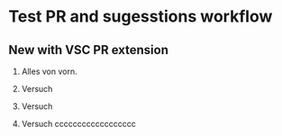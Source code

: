 # Test PR and sugesstions workflow

## New with VSC PR extension

1) Alles von vorn.
2) Versuch
3) Versuch

4) Versuch
 cccccccccccccccccc

 